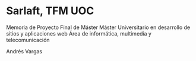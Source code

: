 # Sarlaft, TFM UOC

Memoria de Proyecto Final de Máster
Máster Universitario en desarrollo de sitios y aplicaciones web
Área de informática, multimedia y telecomunicación

Andrés Vargas
